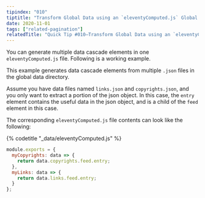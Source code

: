 ```yaml
---
tipindex: "010"
tiptitle: "Transform Global Data using an `eleventyComputed.js` Global Data File"
date: 2020-11-01
tags: ["related-pagination"]
relatedTitle: "Quick Tip #010—Transform Global Data using an `eleventyComputed.js` Global Data File"
---
```

You can generate multiple data cascade elements in one `eleventyComputed.js` file.  Following is a working example.

This example generates data cascade elements from multiple `.json` files in the global data directory.

Assume you have data files named `links.json` and `copyrights.json`, and you only want to extract a portion of the json object.  In this case, the `entry` element contains the useful data in the json object, and is a child of the `feed` element in this case.

The corresponding `eleventyComputed.js` file contents can look like the following:

{% codetitle "_data/eleventyComputed.js" %}

```js
module.exports = {
  myCopyrights: data => {
    return data.copyrights.feed.entry;
  },
  myLinks: data => {
    return data.links.feed.entry;
  }
};
```

